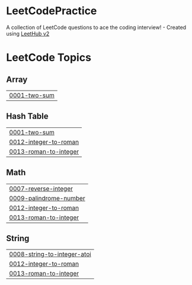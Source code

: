 # LeetCodePractice
A collection of LeetCode questions to ace the coding interview! - Created using [LeetHub v2](https://github.com/arunbhardwaj/LeetHub-2.0)

<!---LeetCode Topics Start-->
# LeetCode Topics
## Array
|  |
| ------- |
| [0001-two-sum](https://github.com/jananiilangannan8605/LeetCodePractice/tree/master/0001-two-sum) |
## Hash Table
|  |
| ------- |
| [0001-two-sum](https://github.com/jananiilangannan8605/LeetCodePractice/tree/master/0001-two-sum) |
| [0012-integer-to-roman](https://github.com/jananiilangannan8605/LeetCodePractice/tree/master/0012-integer-to-roman) |
| [0013-roman-to-integer](https://github.com/jananiilangannan8605/LeetCodePractice/tree/master/0013-roman-to-integer) |
## Math
|  |
| ------- |
| [0007-reverse-integer](https://github.com/jananiilangannan8605/LeetCodePractice/tree/master/0007-reverse-integer) |
| [0009-palindrome-number](https://github.com/jananiilangannan8605/LeetCodePractice/tree/master/0009-palindrome-number) |
| [0012-integer-to-roman](https://github.com/jananiilangannan8605/LeetCodePractice/tree/master/0012-integer-to-roman) |
| [0013-roman-to-integer](https://github.com/jananiilangannan8605/LeetCodePractice/tree/master/0013-roman-to-integer) |
## String
|  |
| ------- |
| [0008-string-to-integer-atoi](https://github.com/jananiilangannan8605/LeetCodePractice/tree/master/0008-string-to-integer-atoi) |
| [0012-integer-to-roman](https://github.com/jananiilangannan8605/LeetCodePractice/tree/master/0012-integer-to-roman) |
| [0013-roman-to-integer](https://github.com/jananiilangannan8605/LeetCodePractice/tree/master/0013-roman-to-integer) |
<!---LeetCode Topics End-->
